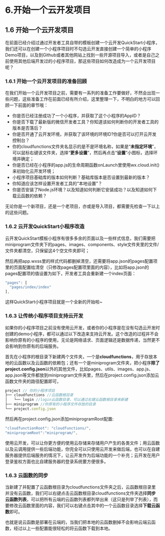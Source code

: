 # 6.开始一个云开发项目

## 1.6 开始一个云开发项目
在前面已经介绍过通过开发者工具自带的模板创建一个云开发QuickStart小程序，我们还可以在创建一个小程序项目时不勾选云开发直接创建一个简单的小程序Demo项目，以及到Github或者其他网站上找到一些开源项目导入，或者是自己之前使用其他后端开发过的小程序项目，那这些项目如何改造成为一个云开发项目呢？

### 1.6.1 开始一个云开发项目的准备回顾
在我们开始一个云开发项目之前，需要有一系列的准备工作要做好，不然会出现一些问题，这些准备工作在前面已经有所介绍，这里整理一下，不明白的地方可以回顾一下前面的章节哦：

- 你是否已经注册成功了一个小程序，并获取了这个小程序的AppID？
- 你是否下载了最新版的微信开发者工具？你知道该如何判断你的开发者工具的版本是否落后？
- 你是否开通了云开发环境，并获取了该环境的环境ID?你是否可以打开云开发控制台？
- 你的cloudfunctions文件夹名显示的是不是环境名称，如果是“**未指定环境**”，可以鼠标右键该文件夹，选择“**更多设置**”，然后再点击“**设置**”小图标，选择环境并确定；
- 你是否已经在小程序的app.js的生命周期函数onLaunch里使用wx.cloud.init()来初始化云开发环境；
- 小程序项目基础库的版本如何判断？基础库版本是否设置到最新的版本？
- 你知道应该怎样设置开发者工具的“本地设置”？
- 你是否安装了Node.js环境？以及知道如何判断它安装成功？以及知道如何下载云函数的依赖？

无论你是一个新项目，还是一个老项目，亦或是导入项目，都需要先检查一下以上的这些问题。

### 1.6.2 云开发QuickStart小程序改造
云开发QuickStart模板小程序有很多多余的页面以及一些样式信息，我们需要把miniprogram文件夹下的pages、images、components、style文件夹里的文件/文件夹都清空，只保留这4个空文件夹即可；

然后再把app.wxss里的样式代码都删掉清空，还需要将app.json的pages配置项里的页面配置给清空（只修改pages配置项里面的内容），比如将app.json的pages配置项的值设置为如下，开发者工具会重新建一个index页面：
```javascript
"pages": [
  "pages/index/index"
],
```
这样QuickStart小程序项目就是一个全新的开始啦~

### 1.6.3 让传统小程序项目支持云开发
如果你的小程序项目之前没有使用云开发，或者你的小程序是在没有勾选云开发时创建的demo小程序，都可以通过以下改造来支持云开发。这个改造的过程并不会影响你原有的小程序的使用，无论是网络请求、页面逻辑还是数据传递，当然更不会影响到你原有的后端服务。

首先在小程序的根目录下新建两个文件夹，一个是**cloudfunctions**，用于存放本地的云函数以及云函数的依赖包；还有一个是miniprogram文件夹，把小程序**除了project.config.json**以外的其他文件，比如pages、utils、images、app.js、app.json等文件都放到miniprogram文件夹里，然后在project.config.json添加云函数文件夹的路径配置即可，

```javascript
project // 你的小程序项目
├── cloudfunctions //云函数根目录
│   └── login //login云函数目录，可以通过右键云函数根目录来新建
├── miniprogram //你原有的小程序文件存放的目录
└── project.config.json 
```

然后再在project.config.json添加miniprogramRoot配置:
```javascript
"cloudfunctionRoot": "cloudfunctions/",
"miniprogramRoot":"miniprogram/",
```
使用云开发，可以让你更方便的使用云存储来存储用户产生的各类文件；用云函数以及云调用提供一些后端功能，你完全可以只使用云开发来做后端，也可以在自建服务器提供后端服务的情况下，让云开发作为后端功能的一个补充；云开发在用户登录鉴权方面也比自建服务器的登录系统要方便很多。

### 1.6.3 云函数的同步
当新建了并配置了云函数根目录为cloudfunctions文件夹之后，云函数根目录里并没有云函数，我们可以右键点击云函数根目录cloudfunctions文件夹选择**同步云函数列表**，可以把所有云端的云函数列表都列举出来（这只是列举了列表），而要修改云函数里面的内容，我们可以右键点击其中的一个云函数目录选择**下载云函数**即可。

也就是说云函数是部署在云端的，当我们把本地的云函数删掉不会影响云端云函数，经过以上一些配置能很轻松的将云函数下载到本地。